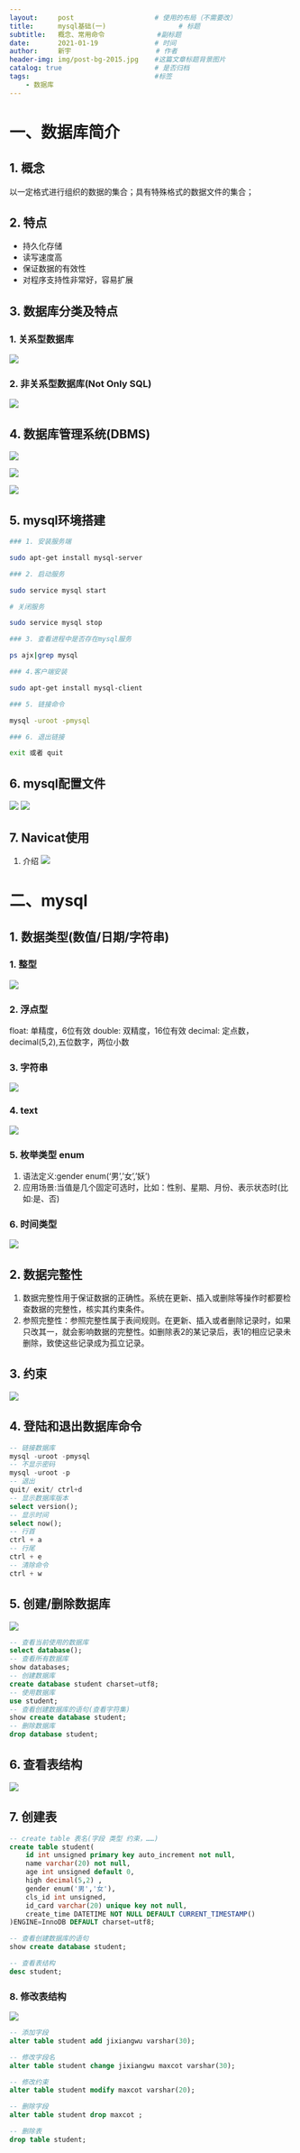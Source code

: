 ```yaml
---
layout:     post                    # 使用的布局（不需要改）
title:      mysql基础(一)    				# 标题 
subtitle:   概念、常用命令		 		#副标题
date:       2021-01-19              # 时间
author:     新宇                     # 作者
header-img: img/post-bg-2015.jpg    #这篇文章标题背景图片
catalog: true                       # 是否归档
tags:                               #标签
    - 数据库
---
```

# 一、数据库简介

## 1. 概念
以一定格式进行组织的数据的集合；具有特殊格式的数据文件的集合；

## 2. 特点
- 持久化存储
- 读写速度高
- 保证数据的有效性
- 对程序支持性非常好，容易扩展

## 3. 数据库分类及特点
### 1. 关系型数据库
![](https://tva1.sinaimg.cn/large/008eGmZEly1gmsr0ltb3hj317q0e0dks.jpg)

### 2. 非关系型数据库(Not Only SQL)
![](https://tva1.sinaimg.cn/large/008eGmZEly1gmsr1izefvj314q0bugoq.jpg)

## 4. 数据库管理系统(DBMS)
![](https://tva1.sinaimg.cn/large/008eGmZEly1gmsr6p3m7lj313y0n2tgi.jpg)

![](https://tva1.sinaimg.cn/large/008eGmZEly1gmsr86ov78j313s0h043w.jpg)

![](https://tva1.sinaimg.cn/large/008eGmZEly1gmsrajsmsdj315g0imafx.jpg)

## 5. mysql环境搭建
```bash
### 1. 安装服务端

sudo apt-get install mysql-server

### 2. 启动服务

sudo service mysql start

# 关闭服务

sudo service mysql stop

### 3. 查看进程中是否存在mysql服务

ps ajx|grep mysql

### 4.客户端安装

sudo apt-get install mysql-client

### 5. 链接命令

mysql -uroot -pmysql

### 6. 退出链接

exit 或者 quit
```

## 6. mysql配置文件
![](https://tva1.sinaimg.cn/large/008eGmZEly1gmsrqtvvtaj30z20gwqck.jpg)
![](https://tva1.sinaimg.cn/large/008eGmZEly1gmsrqvabbnj30yy0g4agt.jpg)

## 7. Navicat使用
1. 介绍
	![](https://tva1.sinaimg.cn/large/008eGmZEly1gmssdv4hx6j314g08kn2i.jpg)

# 二、mysql
## 1. 数据类型(数值/日期/字符串)
### 1. 整型
![](https://tva1.sinaimg.cn/large/008eGmZEly1gmssta7p4kj30pg0d6n2z.jpg)
### 2. 浮点型 
float: 单精度，6位有效
double: 双精度，16位有效
decimal: 定点数，decimal(5,2),五位数字，两位小数
### 3. 字符串
![](https://tva1.sinaimg.cn/large/008eGmZEly1gmssv88635j312209m77k.jpg)
### 4. text
![](https://tva1.sinaimg.cn/large/008eGmZEly1gmssy9cnf8j312s0d8ju1.jpg)
### 5. 枚举类型 enum
1. 语法定义:gender enum(‘男’,’女’,’妖’)
2. 应用场景:当值是几个固定可选时，比如：性别、星期、月份、表示状态时(比如:是、否)

### 6. 时间类型
![](https://tva1.sinaimg.cn/large/008eGmZEly1gmst0xn7noj30yc0emaed.jpg)

## 2. 数据完整性
1. 数据完整性用于保证数据的正确性。系统在更新、插入或删除等操作时都要检查数据的完整性，核实其约束条件。
2. 参照完整性：参照完整性属于表间规则。在更新、插入或者删除记录时，如果只改其一，就会影响数据的完整性。如删除表2的某记录后，表1的相应记录未删除，致使这些记录成为孤立记录。

## 3. 约束
![](https://tva1.sinaimg.cn/large/008eGmZEly1gmsth6er2vj313k0dutfc.jpg)

## 4. 登陆和退出数据库命令
```sql
-- 链接数据库
mysql -uroot -pmysql
-- 不显示密码
mysql -uroot -p
-- 退出
quit/ exit/ ctrl+d
-- 显示数据库版本
select version();
-- 显示时间
select now();
-- 行首
ctrl + a
-- 行尾
ctrl + e
-- 清除命令
ctrl + w

```

## 5. 创建/删除数据库
![](https://tva1.sinaimg.cn/large/008eGmZEly1gmsuueek1xj314u0f610d.jpg)
```sql
-- 查看当前使用的数据库
select database();
-- 查看所有数据库
show databases;
-- 创建数据库
create database student charset=utf8;
-- 使用数据库
use student;
-- 查看创建数据库的语句(查看字符集)
show create database student;
-- 删除数据库
drop database student;
```

## 6. 查看表结构
![](https://tva1.sinaimg.cn/large/008eGmZEly1gmszzuiegtj31160akq6h.jpg)

## 7. 创建表

```sql
-- create table 表名(字段 类型 约束，……)
create table student(
	id int unsigned primary key auto_increment not null,
	name varchar(20) not null,
	age int unsigned default 0,
	high decimal(5,2) ,
	gender enum('男','女'),
	cls_id int unsigned,
	id_card varchar(20) unique key not null,
	create_time DATETIME NOT NULL DEFAULT CURRENT_TIMESTAMP()
)ENGINE=InnoDB DEFAULT charset=utf8;

-- 查看创建数据库的语句
show create database student;

-- 查看表结构
desc student;
```
### 8. 修改表结构
![](https://tva1.sinaimg.cn/large/008eGmZEly1gmt12b28olj311e0ewjwz.jpg)

```sql
-- 添加字段
alter table student add jixiangwu varshar(30);

-- 修改字段名
alter table student change jixiangwu maxcot varshar(30);

-- 修改约束
alter table student modify maxcot varshar(20);

-- 删除字段
alter table student drop maxcot ;

-- 删除表
drop table student;
```




